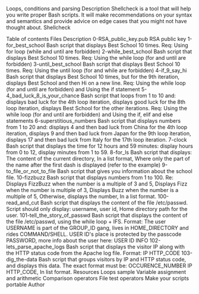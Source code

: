 Loops, conditions and parsing
Description
Shellcheck is a tool that will help you write proper Bash scripts. It will make recommendations on your syntax and semantics and provide advice on edge cases that you might not have thought about. Shellcheck

Table of contents
Files	Description
0-RSA_public_key.pub	RSA public key
1-for_best_school	Bash script that displays Best School 10 times. Req: Using for loop (while and until are forbidden)
2-while_best_school	Bash script that displays Best School 10 times. Req: Using the while loop (for and until are forbidden)
3-until_best_school	Bash script that displays Best School 10 times. Req: Using the until loop (for and while are forbidden)
4-if_9_say_hi	Bash script that displays Best School 10 times, but for the 9th iteration, displays Best School and then Hi on a new line. Req: Using the while loop (for and until are forbidden) and Using the if statement
5-4_bad_luck_8_is_your_chance	Bash script that loops from 1 to 10 and: displays bad luck for the 4th loop iteration, displays good luck for the 8th loop iteration, displays Best School for the other iterations. Req: Using the while loop (for and until are forbidden) and Using the if, elif and else statements
6-superstitious_numbers	Bash script that displays numbers from 1 to 20 and: displays 4 and then bad luck from China for the 4th loop iteration, displays 9 and then bad luck from Japan for the 9th loop iteration, displays 17 and then bad luck from Italy for the 17th loop iteration.
7-clock	Bash script that displays the time for 12 hours and 59 minutes: display hours from 0 to 12, display minutes from 1 to 59.
8-for_ls	Bash script that displays: The content of the current directory, In a list format, Where only the part of the name after the first dash is displayed (refer to the example)
9-to_file_or_not_to_file	Bash script that gives you information about the school file.
10-fizzbuzz	Bash script that displays numbers from 1 to 100. Re: Displays FizzBuzz when the number is a multiple of 3 and 5, Displays Fizz when the number is multiple of 3, Displays Buzz when the number is a multiple of 5, Otherwise, displays the number, In a list format.
100-read_and_cut	Bash script that displays the content of the file /etc/passwd. Script should only display: username, user id, Home directory path for the user.
101-tell_the_story_of_passwd	Bash script that displays the content of the file /etc/passwd, using the while loop + IFS. Format: The user USERNAME is part of the GROUP_ID gang, lives in HOME_DIRECTORY and rides COMMAND/SHELL. USER ID's place is protected by the passcode PASSWORD, more info about the user here: USER ID INFO
102-lets_parse_apache_logs	Bash script that displays the visitor IP along with the HTTP status code from the Apache log file. Format: IP HTTP_CODE
103-dig_the-data	Bash script that groups visitors by IP and HTTP status code, and displays this data. The exact format must be: OCCURENCE_NUMBER IP HTTP_CODE, In list format.
Resources
Loops sample
Variable assignment and arithmetic
Comparison operators
File test operators
Make your scripts portable
Author
